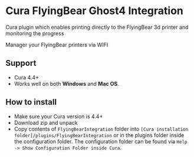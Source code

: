 # Cura FlyingBear Ghost4 Integration

Cura plugin which enables printing directly to the FlyingBear 3d printer and monitoring the progress

Manager your FlyingBear printers via WIFI

## Support

- Cura 4.4+
- Works well on both **Windows** and **Mac OS**.

## How to install

- Make sure your Cura version is 4.4+
- Download zip and unpack
- Copy contents of `FlyingBearIntegration` folder into `[Cura installation folder]/plugins/FlyingBearIntegration`
  or in the plugins folder inside the configuration folder. 
  The configuration folder can be found via `Help -> Show Configuration Folder inside Cura`.